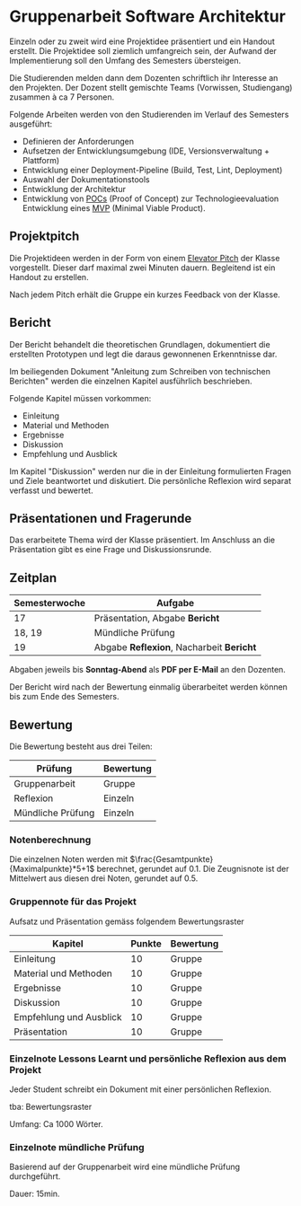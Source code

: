# Gruppenarbeit Software Architektur

Einzeln oder zu zweit wird eine Projektidee präsentiert und ein Handout erstellt. Die Projektidee soll ziemlich
umfangreich sein, der Aufwand der Implementierung soll den Umfang des Semesters übersteigen.

Die Studierenden melden dann dem Dozenten schriftlich ihr Interesse an den Projekten. Der Dozent stellt gemischte
Teams (Vorwissen, Studiengang) zusammen à ca 7 Personen.

Folgende Arbeiten werden von den Studierenden im Verlauf des Semesters ausgeführt:

- Definieren der Anforderungen
- Aufsetzen der Entwicklungsumgebung (IDE, Versionsverwaltung + Plattform)
- Entwicklung einer Deployment-Pipeline (Build, Test, Lint, Deployment)
- Auswahl der Dokumentationstools
- Entwicklung der Architektur
- Entwicklung von [POCs](https://de.wikipedia.org/wiki/Proof_of_Concept) (Proof of Concept) zur Technologieevaluation Entwicklung eines 
[MVP](https://de.wikipedia.org/wiki/Minimum_Viable_Product) (Minimal Viable Product).

## Projektpitch

Die Projektideen werden in der Form von einem [Elevator Pitch](https://en.wikipedia.org/wiki/Elevator_pitch) der Klasse
vorgestellt. Dieser darf maximal zwei Minuten dauern. Begleitend ist ein Handout zu erstellen.

Nach jedem Pitch erhält die Gruppe ein kurzes Feedback von der Klasse.

## Bericht

Der Bericht behandelt die theoretischen Grundlagen, dokumentiert die erstellten Prototypen und legt die daraus
gewonnenen Erkenntnisse dar.

Im beiliegenden Dokument "Anleitung zum Schreiben von technischen Berichten" werden die einzelnen Kapitel ausführlich
beschrieben.

Folgende Kapitel müssen vorkommen:

- Einleitung
- Material und Methoden
- Ergebnisse
- Diskussion
- Empfehlung und Ausblick

Im Kapitel "Diskussion" werden nur die in der Einleitung formulierten Fragen und Ziele beantwortet und diskutiert. Die
persönliche Reflexion wird separat verfasst und bewertet.

## Präsentationen und Fragerunde

Das erarbeitete Thema wird der Klasse präsentiert. Im Anschluss an die Präsentation gibt es eine Frage und
Diskussionsrunde.

## Zeitplan

| Semesterwoche | Aufgabe                                      |
|---------------|----------------------------------------------|
| 17            | Präsentation, Abgabe **Bericht**             |
| 18, 19        | Mündliche Prüfung                            |
| 19            | Abgabe **Reflexion**, Nacharbeit **Bericht** |

Abgaben jeweils bis **Sonntag-Abend** als **PDF per E-Mail** an den Dozenten.

Der Bericht wird nach der Bewertung einmalig überarbeitet werden können bis zum Ende des Semesters.

## Bewertung

Die Bewertung besteht aus drei Teilen:

| Prüfung           | Bewertung |
|-------------------|-----------|
| Gruppenarbeit     | Gruppe    |
| Reflexion         | Einzeln   |
| Mündliche Prüfung | Einzeln   |

### Notenberechnung

Die einzelnen Noten werden mit $\frac{Gesamtpunkte}{Maximalpunkte}*5+1$ berechnet, gerundet auf 0.1. Die Zeugnisnote ist
der Mittelwert aus diesen drei Noten, gerundet auf 0.5.

### Gruppennote für das Projekt

Aufsatz und Präsentation gemäss folgendem Bewertungsraster

| Kapitel                 | Punkte | Bewertung |
|-------------------------|--------|-----------|
| Einleitung              | 10     | Gruppe    |
| Material und Methoden   | 10     | Gruppe    |
| Ergebnisse              | 10     | Gruppe    |
| Diskussion              | 10     | Gruppe    |
| Empfehlung und Ausblick | 10     | Gruppe    |
| Präsentation            | 10     | Gruppe    |

### Einzelnote Lessons Learnt und persönliche Reflexion aus dem Projekt

Jeder Student schreibt ein Dokument mit einer persönlichen Reflexion.

tba: Bewertungsraster

Umfang: Ca 1000 Wörter.

### Einzelnote mündliche Prüfung

Basierend auf der Gruppenarbeit wird eine mündliche Prüfung durchgeführt.

Dauer: 15min.